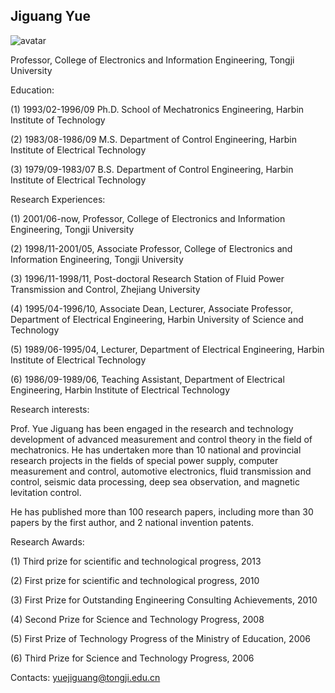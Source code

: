 ## Jiguang Yue

![avatar](https://tongjiseemct.github.io/yjg.jpg)

Professor, College of Electronics and Information Engineering, Tongji University

Education:

(1) 1993/02-1996/09 Ph.D. School of Mechatronics Engineering, Harbin Institute of Technology

(2) 1983/08-1986/09 M.S. Department of Control Engineering, Harbin Institute of Electrical Technology

(3) 1979/09-1983/07 B.S. Department of Control Engineering, Harbin Institute of Electrical Technology

Research Experiences:

(1) 2001/06-now, Professor, College of Electronics and Information Engineering, Tongji University

(2) 1998/11-2001/05, Associate Professor, College of Electronics and Information Engineering, Tongji University

(3) 1996/11-1998/11, Post-doctoral Research Station of Fluid Power Transmission and Control, Zhejiang University

(4) 1995/04-1996/10, Associate Dean, Lecturer, Associate Professor, Department of Electrical Engineering, Harbin University of Science and Technology

(5) 1989/06-1995/04, Lecturer, Department of Electrical Engineering, Harbin Institute of Electrical Technology

(6) 1986/09-1989/06, Teaching Assistant, Department of Electrical Engineering, Harbin Institute of Electrical Technology

Research interests: 

Prof. Yue Jiguang has been engaged in the research and technology development of advanced measurement and control theory in the field of mechatronics. He has undertaken more than 10 national and provincial research projects in the fields of special power supply, computer measurement and control, automotive electronics, fluid transmission and control, seismic data processing, deep sea observation, and magnetic levitation control.

He has published more than 100 research papers, including more than 30 papers by the first author, and 2 national invention patents.

Research Awards:

(1) Third prize for scientific and technological progress, 2013

(2) First prize for scientific and technological progress, 2010

(3) First Prize for Outstanding Engineering Consulting Achievements, 2010

(4) Second Prize for Science and Technology Progress, 2008

(5) First Prize of Technology Progress of the Ministry of Education, 2006

(6) Third Prize for Science and Technology Progress, 2006

Contacts: yuejiguang@tongji.edu.cn